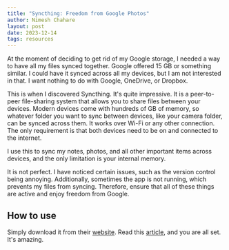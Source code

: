 ```yaml
---
title: "Syncthing: Freedom from Google Photos"
author: Nimesh Chahare
layout: post
date: 2023-12-14
tags: resources
---
```


At the moment of deciding to get rid of my Google storage, I needed a way to have all my files synced together. Google offered 15 GB or something similar. I could have it synced across all my devices, but I am not interested in that. I want nothing to do with Google, OneDrive, or Dropbox.

This is when I discovered Syncthing. It's quite impressive. It is a peer-to-peer file-sharing system that allows you to share files between your devices. Modern devices come with hundreds of GB of memory, so whatever folder you want to sync between devices, like your camera folder, can be synced across them. It works over Wi-Fi or any other connection. The only requirement is that both devices need to be on and connected to the internet.

I use this to sync my notes, photos, and all other important items across devices, and the only limitation is your internal memory.

It is not perfect. I have noticed certain issues, such as the version control being annoying. Additionally, sometimes the app is not running, which prevents my files from syncing. Therefore, ensure that all of these things are active and enjoy freedom from Google.

## How to use

Simply download it from their [website](https://syncthing.net/downloads/). Read this [article](https://www.pcworld.com/article/2048298/how-to-use-syncthing-to-sync-files-without-the-cloud.html), and you are all set. It's amazing.